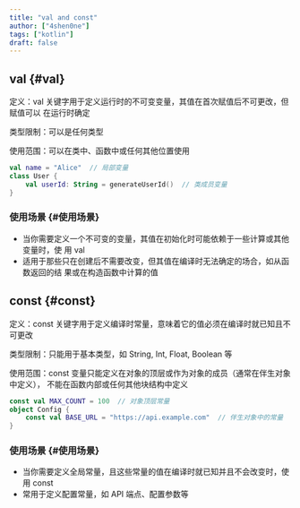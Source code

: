 ```yaml
---
title: "val and const"
author: ["4shen0ne"]
tags: ["kotlin"]
draft: false
---
```


## val {#val}

定义：val 关键字用于定义运行时的不可变变量，其值在首次赋值后不可更改，但赋值可以
在运行时确定

类型限制：可以是任何类型

使用范围：可以在类中、函数中或任何其他位置使用

```kotlin
val name = "Alice"  // 局部变量
class User {
    val userId: String = generateUserId()  // 类成员变量
}
```


### 使用场景 {#使用场景}

-   当你需要定义一个不可变的变量，其值在初始化时可能依赖于一些计算或其他变量时，使
    用 val
-   适用于那些只在创建后不需要改变，但其值在编译时无法确定的场合，如从函数返回的结
    果或在构造函数中计算的值


## const {#const}

定义：const 关键字用于定义编译时常量，意味着它的值必须在编译时就已知且不可更改

类型限制：只能用于基本类型，如 String, Int, Float, Boolean 等

使用范围：const 变量只能定义在对象的顶层或作为对象的成员（通常在伴生对象中定义），
不能在函数内部或任何其他块结构中定义

```kotlin
const val MAX_COUNT = 100  // 对象顶层常量
object Config {
    const val BASE_URL = "https://api.example.com"  // 伴生对象中的常量
}
```


### 使用场景 {#使用场景}

-   当你需要定义全局常量，且这些常量的值在编译时就已知并且不会改变时，使用 const
-   常用于定义配置常量，如 API 端点、配置参数等
